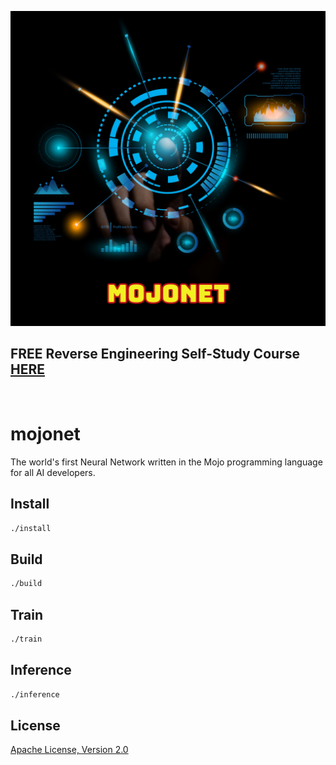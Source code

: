 ![image](https://github.com/mytechnotalent/mojonet/blob/main/mojonet.png?raw=true)

## FREE Reverse Engineering Self-Study Course [HERE](https://github.com/mytechnotalent/Reverse-Engineering-Tutorial)

<br>

# mojonet
The world's first Neural Network written in the Mojo programming language for all AI developers.

## Install
```bash
./install
```

## Build
```bash
./build
```

## Train
```bash
./train
```

## Inference
```bash
./inference
```

## License
[Apache License, Version 2.0](https://www.apache.org/licenses/LICENSE-2.0)
